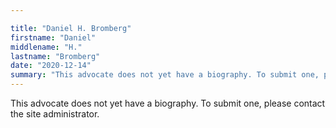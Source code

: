 ```yaml
---

title: "Daniel H. Bromberg"
firstname: "Daniel"
middlename: "H."
lastname: "Bromberg"
date: "2020-12-14"
summary: "This advocate does not yet have a biography. To submit one, please contact the site administrator."
---
```

This advocate does not yet have a biography. To submit one, please contact the site administrator.

